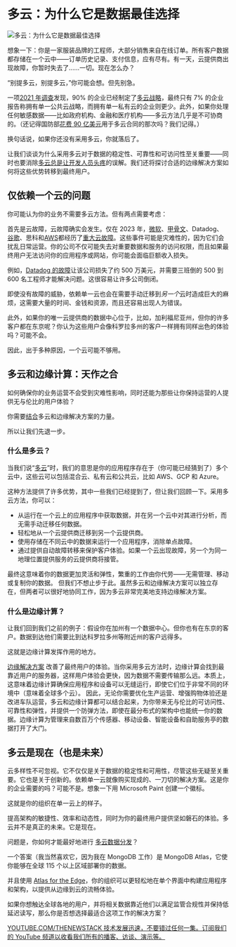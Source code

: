# 多云：为什么它是数据最佳选择

![多云：为什么它是数据最佳选择](https://cdn.thenewstack.io/media/2024/08/4b187486-multicloud-1024x576.png)

想象一下：你是一家服装品牌的工程师，大部分销售来自在线订单。所有客户数据都存储在一个云中——订单历史记录、支付信息，应有尽有。有一天，云提供商出现故障，你暂时失去了……一切。现在怎么办？

“别提多云，别提多云，”你可能会想。但先别急。

一项[2021 年调查](https://www.crn.com/slide-shows/cloud/4-key-cloud-trends-that-will-influence-2021)发现，90% 的企业已经制定了[多云战略](https://thenewstack.io/multicloud-strategy-how-to-get-started/)，最终只有 7% 的企业报告称拥有单一公共云战略，而拥有单一私有云的企业则更少。此外，如果你处理任何敏感数据——比如政府机构、金融和医疗机构——多云方法几乎是不可协商的。（还记得国防部[花费 90 亿美元](https://www.govconwire.com/2022/12/aws-google-microsoft-oracle-awarded-9b-dod-jwcc-cloud-contrac)用于多云合同的那次吗？我们记得。）

换句话说，如果你还没有采用多云，你就落后了。

让我们谈谈为什么采用多云对于数据的稳定性、可靠性和可访问性至关重要——同时也要消除[多云总是让开发人员头疼](https://thenewstack.io/debunking-the-myths-about-multicloud-applications/)的误解。我们还将探讨合适的边缘解决方案如何将这些优势转移到最终用户。

## 仅依赖一个云的问题

你可能认为你的业务不需要多云方法。但有两点需要考虑：

首先是云故障，云故障确实会发生。仅在 2023 年，[微软](https://news.microsoft.com/?utm_content=inline+mention)、[甲骨文](https://developer.oracle.com/?utm_content=inline+mention)、Datadog、[谷歌](https://cloud.google.com/?utm_content=inline+mention)、思科和[AWS](https://aws.amazon.com/?utm_content=inline+mention)都经历了[重大云故障](https://www.crn.com/news/cloud/the-15-biggest-cloud-outages-of-2023?page=1)。这些事件可能是灾难性的，因为它们会扰乱日常运营。你的公司不仅可能失去对重要数据和服务的访问权限，而且如果最终用户无法访问你的应用程序或网站，你可能会面临巨额收入损失。

例如，[Datadog 的故障](https://www.crn.com/news/cloud/the-15-biggest-cloud-outages-of-2023?page=5)让该公司损失了约 500 万美元，并需要三班倒的 500 到 600 名工程师才能解决问题。这很容易让许多公司倒闭。

即使没有故障的威胁，依赖单一云也会在需要手动迁移到*另一个*云时造成巨大的麻烦，这需要大量的时间、金钱和资源，而且还容易出现人为错误。

此外，如果你的唯一云提供商的数据中心位于，比如，加利福尼亚州，但你的许多客户都在东京呢？你认为这些用户会像科罗拉多州的客户一样拥有同样出色的体验吗？可能不会。

因此，出于多种原因，一个云可能不够用。

## 多云和边缘计算：天作之合

如何确保你的业务运营不会受到灾难性影响，同时还能为那些让你保持运营的人提供无与伦比的用户体验？

你需要[结合](https://thenewstack.io/combining-the-power-of-text-based-keyword-and-vector-search/)多云和边缘解决方案的力量。

所以让我们先退一步。

### 什么是多云？

当我们说“[多云](https://mdb.link/tns-multi-cloud)”时，我们的意思是你的应用程序存在于（你可能已经猜到了）多个云中，这些云可以包括混合云、私有云和公共云，比如 AWS、GCP 和 Azure。

这种方法提供了许多优势，其中一些我们已经提到了，但让我们回顾一下。采用多云方法，你可以：

- 从运行在一个云上的应用程序中获取数据，并在另一个云中对其进行分析，而无需手动迁移任何数据。
- 轻松地从一个云提供商迁移到另一个云提供商。
- 使用存储在不同云中的数据来运行一个应用程序，消除单点故障。
- 通过提供自动故障转移来保护客户体验。如果一个云出现故障，另一个为同一地理位置提供服务的云提供商将接管。

最终这意味着你的数据更加灵活和弹性，繁重的工作由你代劳——无需管理、移动或复制你的数据。
但我们不想止步于此。虽然多云和边缘解决方案可以独立存在，但两者可以很好地协同工作，因为多云非常完美地支持边缘解决方案。

### 什么是边缘计算？
让我们回到我们之前的例子：假设你在加州有一个数据中心。但你也有在东京的客户。数据到达他们需要比到达科罗拉多州等附近州的客户远得多。

这就是边缘计算发挥作用的地方。

[边缘解决方案](https://thenewstack.io/edge-computing/what-is-edge-computing/) 改善了最终用户的体验。当你采用多云方法时，边缘计算会找到最靠近用户的服务器，这样用户体验会更快，因为数据不需要传输那么远。本质上，这意味着边缘计算确保应用程序和设备可以无缝运行，即使它们位于非常不同的环境中（意味着全球多个云）。
因此，无论你需要优化生产运营、增强购物体验还是改进车队运营，多云和边缘计算都可以结合起来，为你带来无与伦比的可访问性、可靠性和弹性，并提供一个防弹方法，即使在最分布式的架构中也能统一你的数据。边缘计算为管理来自数百万个传感器、移动设备、智能设备和自助服务亭的数据打开了大门。

## 多云是现在（也是未来）
云多样性不可忽视。它不仅仅是关于数据的稳定性和可用性，尽管这些无疑至关重要。它也是关于创新的。依赖单一云就像购买现成的、一刀切的解决方案。这是你的企业需要的吗？可能不是。想象一下用 Microsoft Paint 创建一个徽标。

这就是你的组织在单一云上的样子。

提高架构的敏捷性、效率和动态性，同时为你的最终用户提供坚如磐石的体验。多云并不是真正的未来。它是现在。

问题是，你如何才能最好地进行 [多云数据分发](https://mdb.link/atlas-multi-cloud)？

一个答案（我当然喜欢它，因为我在 MongoDB 工作）是 MongoDB Atlas，它使你能够在全球 115 个以上区域部署你的数据。

并且使用 [Atlas for the Edge](https://mdb.link/tns-solutions-edge)，你的组织可以更轻松地在单个界面中构建应用程序和架构，以提供从边缘到云的流畅体验。

如果你想触达全球各地的用户，并将相关数据靠近他们以满足监管合规性并保持低延迟读写，那么你是否想选择最适合这项工作的解决方案？

[
YOUTUBE.COM/THENEWSTACK
技术发展迅速，不要错过任何一集。订阅我们的 YouTube
频道以收看我们所有的播客、访谈、演示等。
](https://youtube.com/thenewstack?sub_confirmation=1)